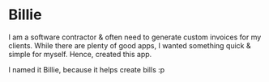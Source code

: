 # Billie

I am a software contractor & often need to generate custom invoices for my clients. While there are plenty of good apps, I wanted something quick & simple for myself. Hence, created this app.

I named it Billie, because it helps create bills :p
